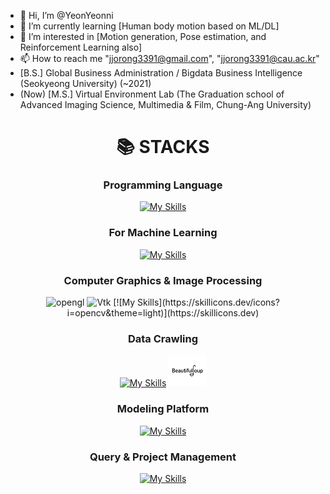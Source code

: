 - 👋 Hi, I’m @YeonYeonni
- 👀 I’m currently learning [Human body motion based on ML/DL]
- 🌱 I’m interested in [Motion generation, Pose estimation, and Reinforcement Learning also]
- 📫 How to reach me "jjorong3391@gmail.com", "jjorong3391@cau.ac.kr"
- [B.S.] Global Business Administration / Bigdata Business Intelligence (Seokyeong University) (~2021)
- (Now) [M.S.] Virtual Environment Lab (The Graduation school of Advanced Imaging Science, Multimedia & Film, Chung-Ang University)

<!---
YeonYeonni/YeonYeonni is a ✨ special ✨ repository because its `README.md` (this file) appears on your GitHub profile.
You can click the Preview link to take a look at your changes.
--->

<div align=center><h1>📚 STACKS</h1></div>

<div align=center> 

  ### Programming Language
  [![My Skills](https://skillicons.dev/icons?i=python,cpp,cs,r&theme=light)](https://skillicons.dev)

  ### For Machine Learning
  [![My Skills](https://skillicons.dev/icons?i=pytorch,tensorflow,scikitlearn&theme=light)](https://skillicons.dev)

  ### Computer Graphics & Image Processing
  <img src="https://upload.wikimedia.org/wikipedia/commons/e/e9/Opengl-logo.svg" alt="opengl" height="50px" width="70px" />
  <img src="https://upload.wikimedia.org/wikipedia/commons/7/76/Visualization_Toolkit_logo.svg" alt="Vtk" width="70px" />
  [![My Skills](https://skillicons.dev/icons?i=opencv&theme=light)](https://skillicons.dev)



  ### Data Crawling
  [![My Skills](https://skillicons.dev/icons?i=selenium&theme=light)](https://skillicons.dev)
  <img src="https://github.com/YeonYeonni/skill-icons/blob/main/icons/BS4.svg" alt="BS4" height="50px" width="60px" />


  ### Modeling Platform
  [![My Skills](https://skillicons.dev/icons?i=unity,blender&theme=light)](https://skillicons.dev)

  ### Query & Project Management
  [![My Skills](https://skillicons.dev/icons?i=mysql,github,git&theme=light)](https://skillicons.dev)
</div>
